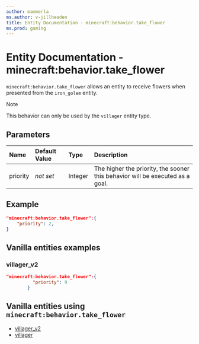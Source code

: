 ```yaml
---
author: mammerla
ms.author: v-jillheaden
title: Entity Documentation - minecraft:behavior.take_flower
ms.prod: gaming
---
```


# Entity Documentation - minecraft:behavior.take_flower

`minecraft:behavior.take_flower` allows an entity to receive flowers when presented from the `iron_golem` entity.

> [!NOTE]
> This behavior can only be used by the `villager` entity type.

## Parameters

|Name |Default Value  |Type  |Description  |
|:----------|:----------|:----------|:----------|
|priority|*not set*|Integer|The higher the priority, the sooner this behavior will be executed as a goal.|

## Example

```json
"minecraft:behavior.take_flower":{
    "priority": 2,
}
```

## Vanilla entities examples

### villager_v2

```json
"minecraft:behavior.take_flower":{
          "priority": 9
        }
```

## Vanilla entities using `minecraft:behavior.take_flower`

- [villager_v2](../../../../Source/VanillaBehaviorPack_Snippets/entities/villager_v2.md)
- [villager](../../../../Source/VanillaBehaviorPack_Snippets/entities/villager.md)
